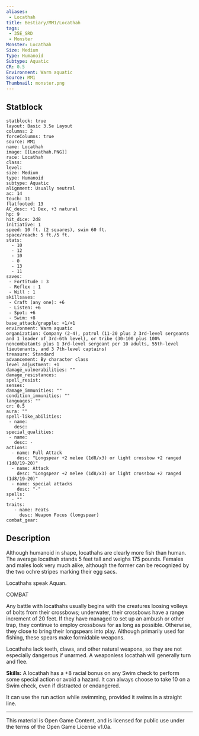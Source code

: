```yaml
---
aliases:
 - Locathah
title: Bestiary/MM1/Locathah
tags: 
 - 35E_SRD
 - Monster
Monster: Locathah
Size: Medium
Type: Humanoid
Subtype: Aquatic
CR: 0.5
Environnent: Warm aquatic
Source: MM1
Thumbnail: monster.png
---
```


## Statblock

```statblock
statblock: true
layout: Basic 3.5e Layout
columns: 2
forceColumns: true
source: MM1 
name: Locathah
image: [[Locathah.PNG]]
race: Locathah
class: 
level: 
size: Medium
type: Humanoid
subtype: Aquatic
alignment: Usually neutral
ac: 14
touch: 11
flatfooted: 13
AC_desc: +1 Dex, +3 natural
hp: 9
hit_dice: 2d8
initiative: 1
speed: 10 ft. (2 squares), swim 60 ft.
space/reach: 5 ft./5 ft.
stats:
  - 10
  - 12
  - 10
  - 0
  - 13
  - 11
saves:
 - Fortitude : 3
 - Reflex : 1
 - Will : 1
skillsaves:
 - Craft (any one): +6
 - Listen: +6
 - Spot: +6
 - Swim: +8
base_attack/grapple: +1/+1
environment: Warm aquatic
organization: Company (2-4), patrol (11-20 plus 2 3rd-level sergeants and 1 leader of 3rd-6th level), or tribe (30-100 plus 100% noncombatants plus 1 3rd-level sergeant per 10 adults, 55th-level lieutenants, and 3 7th-level captains)
treasure: Standard
advancement: By character class
level_adjustment: +1
damage_vulnerabilities: ""
damage_resistances: 
spell_resist: 
senses: 
damage_immunities: ""
condition_immunities: ""
languages: ""
cr: 0.5
aura: ""
spell-like_abilities:
 - name: 
   desc: 
special_qualities:
 - name:
   desc: -
actions:
  - name: Full Attack
    desc: "Longspear +2 melee (1d8/x3) or light crossbow +2 ranged (1d8/19-20)"
  - name: Attack
    desc: "Longspear +2 melee (1d8/x3) or light crossbow +2 ranged (1d8/19-20)"
  - name: special attacks
    desc: "-"
spells:
  - ""
traits:
   - name: Feats
     desc: Weapon Focus (longspear)
combat_gear:  
```

## Description



Although humanoid in shape, locathahs are clearly more fish than human. The average locathah stands 5 feet tall and weighs 175 pounds. Females and males look very much alike, although the former can be recognized by the two ochre stripes marking their egg sacs.

Locathahs speak Aquan.

COMBAT

Any battle with locathahs usually begins with the creatures loosing volleys of bolts from their crossbows; underwater, their crossbows have a range increment of 20 feet. If they have managed to set up an ambush or other trap, they continue to employ crossbows for as long as possible. Otherwise, they close to bring their longspears into play. Although primarily used for fishing, these spears make formidable weapons.

Locathahs lack teeth, claws, and other natural weapons, so they are not especially dangerous if unarmed. A weaponless locathah will generally turn and flee.


**Skills:** A locathah has a +8 racial bonus on any Swim check to perform some special action or avoid a hazard. It can always choose to take 10 on a Swim check, even if distracted or endangered.

It can use the run action while swimming, provided it swims in a straight line.

---

This material is Open Game Content, and is licensed for public use under the terms of the Open Game License v1.0a.
